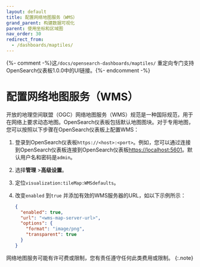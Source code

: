 ```yaml
---
layout: default
title: 配置网络地图服务（WMS）
grand_parent: 构建数据可视化
parent: 使用坐标和区域图
nav_order: 30
redirect_from:
  - /dashboards/maptiles/
---
```


{%- comment -%}这`/docs/opensearch-dashboards/maptiles/` 重定向专门支持OpenSearch仪表板1.0.0中的UI链接。{%- endcomment -%}

# 配置网络地图服务（WMS）

开放的地理空间联盟（OGC）网络地图服务（WMS）规范是一种国际规范，用于在网络上要求动态地图。OpenSearch仪表板包括默认地图图块。对于专用地图，您可以按照以下步骤在OpenSearch仪表板上配置WMS：

1. 登录到OpenSearch仪表板`https://<host>:<port>`。例如，您可以通过连接到OpenSearch仪表板连接到OpenSearch仪表板[https://localhost:5601](https://localhost:5601)。默认用户名和密码是`admin`。
2. 选择**管理** >**高级设置**。
3. 定位`visualization:tileMap:WMSdefaults`。
4. 改变`enabled` 到`true` 并添加有效的WMS服务器的URL，如以下示例所示：

   ```json
   {
     "enabled": true,
     "url": "<wms-map-server-url>",
     "options": {
       "format": "image/png",
       "transparent": true
     }
   }
   ```

网络地图服务可能有许可费或限制，您有责任遵守任何此类费用或限制。
{:.note}

